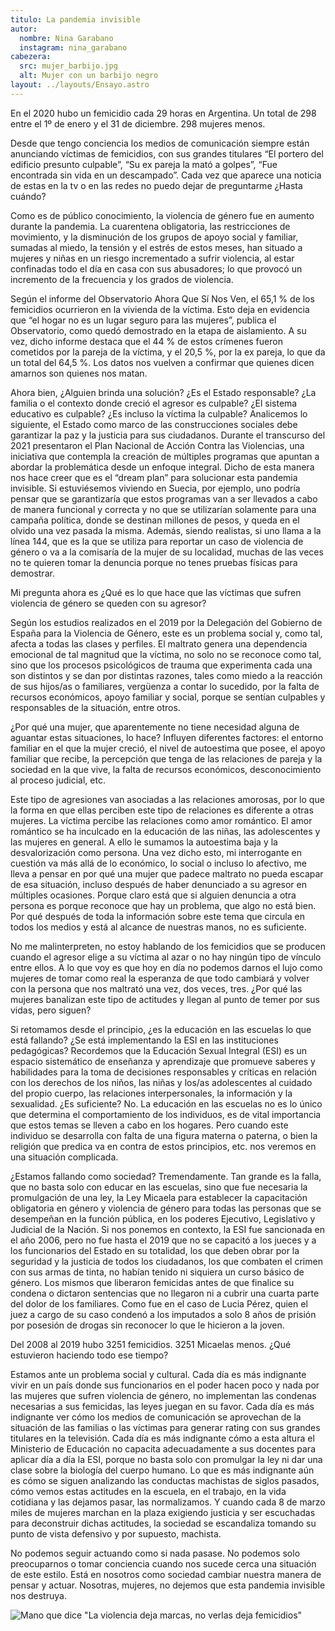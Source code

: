 ```yaml
---
titulo: La pandemia invisible
autor:
  nombre: Nina Garabano
  instagram: nina_garabano
cabezera:
  src: mujer_barbijo.jpg
  alt: Mujer con un barbijo negro
layout: ../layouts/Ensayo.astro
---
```


En el 2020 hubo un femicidio cada 29 horas en Argentina. Un total de 298 entre el 1º  de enero y el 31 de diciembre. 298 mujeres menos.

Desde que tengo conciencia los medios de comunicación siempre están anunciando víctimas de femicidios, con sus grandes titulares “El portero del edificio presunto culpable”,  “Su ex pareja la mató a golpes”,  “Fue encontrada sin vida en un descampado”. Cada vez que aparece una noticia de estas en la tv o en las redes no puedo dejar de preguntarme ¿Hasta cuándo?

Como es de público conocimiento, la violencia de género fue en aumento durante la pandemia. La cuarentena obligatoria, las restricciones de movimiento, y la disminución de los grupos de apoyo social y familiar, sumadas al miedo, la tensión y el estrés de estos meses, han situado a mujeres y niñas en un riesgo incrementado a sufrir violencia, al estar confinadas todo el día en casa con sus abusadores; lo que provocó un incremento de la frecuencia y los grados de violencia.

Según el informe del Observatorio Ahora Que Sí Nos Ven, el 65,1 % de los femicidios ocurrieron en la vivienda de la víctima. Esto deja en evidencia que “el hogar no es un lugar seguro para las mujeres”, publica el Observatorio, como quedó demostrado en la etapa de aislamiento. A su vez, dicho informe destaca que el 44 % de estos crímenes fueron cometidos por la pareja de la víctima, y el 20,5 %, por la ex pareja, lo que da un total del 64,5 %. Los datos nos vuelven a confirmar que quienes dicen amarnos son quienes nos matan.
	
Ahora bien, ¿Alguien brinda una solución? ¿Es el Estado responsable? ¿La familia o el contexto donde creció el agresor es culpable? ¿El sistema educativo es culpable? ¿Es incluso la víctima la culpable? Analicemos lo siguiente, el Estado como marco de las construcciones sociales debe garantizar la paz y la justicia para sus ciudadanos. Durante el transcurso del 2021 presentaron el Plan Nacional de Acción Contra las Violencias, una iniciativa que contempla la creación de múltiples programas que apuntan a abordar la problemática desde un enfoque integral. Dicho de esta manera nos hace creer que es el “dream plan” para solucionar esta pandemia invisible. Si estuviésemos viviendo en Suecia, por ejemplo, uno podría pensar que se garantizaría que estos programas van a ser llevados a cabo de manera funcional y correcta y no que se utilizarían solamente para una campaña política, donde se destinan millones de pesos, y queda en el olvido una vez pasada la misma. Además, siendo realistas, si uno llama a la línea 144, que es la que se utiliza para reportar un caso de violencia de género o va a la comisaría de la mujer de su localidad, muchas de las veces no te quieren tomar la denuncia porque no tenes pruebas físicas para demostrar.

Mi pregunta ahora es ¿Qué es lo que hace que las víctimas que sufren violencia de género se queden con su agresor?

Según los estudios realizados en el 2019 por la Delegación del Gobierno de España para la Violencia de Género, este es un problema social y, como tal, afecta a todas las clases y perfiles. El maltrato genera una dependencia emocional de tal magnitud que la víctima, no solo no se reconoce como tal, sino que los procesos psicológicos de trauma que experimenta cada una son distintos y se dan por distintas razones, tales como miedo a la reacción de sus hijos/as o familiares, vergüenza a contar lo sucedido, por la falta de recursos económicos, apoyo familiar y social, porque se sentían culpables y responsables de la situación, entre otros.

¿Por qué una mujer, que aparentemente no tiene necesidad alguna de aguantar estas situaciones, lo hace? Influyen diferentes factores: el entorno familiar en el que la mujer creció, el nivel de autoestima que posee, el apoyo familiar que recibe, la percepción que tenga de las relaciones de pareja y la sociedad en la que vive, la falta de recursos económicos, desconocimiento al proceso judicial, etc.

Este tipo de agresiones van asociadas a las relaciones amorosas, por lo que la forma en que ellas perciben este tipo de relaciones es diferente a otras mujeres. La víctima percibe las relaciones como amor romántico. El amor romántico se ha inculcado en la educación de las niñas, las adolescentes y las mujeres en general. A ello le sumamos la autoestima baja y la desvalorización como persona. Una vez dicho esto, mi interrogante en cuestión va más allá de lo económico, lo social o incluso lo afectivo, me lleva a pensar en por qué una mujer que padece maltrato no pueda escapar de esa situación, incluso después de haber denunciado a su agresor en múltiples ocasiones. Porque claro está que si alguien denuncia a otra persona es porque reconoce que hay un problema, que algo no está bien. Por qué después de toda la información sobre este tema que circula en todos los medios y está al alcance de nuestras manos, no es suficiente.

No me malinterpreten, no estoy hablando de los femicidios que se producen cuando el agresor elige a su víctima al azar o no hay ningún tipo de vínculo entre ellos. A lo que voy es que hoy en día no podemos darnos el lujo como mujeres de tomar como real la esperanza de que todo cambiará y volver con la persona que nos maltrató una vez, dos veces, tres. ¿Por qué las mujeres banalizan este tipo de actitudes y llegan al punto de temer por sus vidas, pero siguen?

Si retomamos desde el principio, ¿es la educación en las escuelas lo que está fallando? ¿Se está implementando la ESI en las instituciones pedagógicas? Recordemos que la Educación Sexual Integral (ESI) es un espacio sistemático de enseñanza y aprendizaje que promueve saberes y habilidades para la toma de decisiones responsables y críticas en relación con los derechos de los niños, las niñas y los/as adolescentes al cuidado del propio cuerpo, las relaciones interpersonales, la información y la sexualidad. ¿Es suficiente? No. La educación en las escuelas no es lo único que determina el comportamiento de los individuos, es de vital importancia que estos temas se lleven a cabo en los hogares. Pero cuando este individuo se desarrolla con falta de una figura materna o paterna, o bien la religión que predica va en contra de estos principios, etc.  nos veremos en una situación complicada.

¿Estamos fallando como sociedad? Tremendamente. Tan grande es la falla, que no basta solo con educar en las escuelas, sino que fue necesaria la promulgación de una ley, la Ley Micaela para establecer la capacitación obligatoria en género y violencia de género para todas las personas que se desempeñan en la función pública, en los poderes Ejecutivo, Legislativo y Judicial de la Nación. Si nos ponemos en contexto, la ESI fue sancionada en el año 2006, pero no fue hasta el 2019 que no se capacitó a los jueces y a los funcionarios del Estado en su totalidad, los que deben obrar por la seguridad y la justicia de todos los ciudadanos, los que combaten el crimen con sus armas de tinta, no habían tenido ni siquiera un curso básico de género. Los mismos que liberaron femicidas antes de que finalice su condena o dictaron sentencias que no llegaron ni a cubrir una cuarta parte del dolor de los familiares. Como fue en el caso de Lucia Pérez, quien el juez a cargo de su caso condenó a los imputados a solo 8 años de prisión por posesión de drogas sin reconocer lo que le hicieron a la joven.

Del 2008 al 2019 hubo 3251 femicidios. 3251 Micaelas menos. ¿Qué estuvieron haciendo todo ese tiempo?

Estamos ante un problema social y cultural. Cada día es más indignante vivir en un país donde sus funcionarios en el poder hacen poco y nada por las mujeres que sufren violencia de género, no implementan las condenas necesarias a sus femicidas, las leyes juegan en su favor. Cada día es más indignante ver cómo los medios de comunicación se aprovechan de la situación de las familias o las víctimas para generar rating con sus grandes titulares en la televisión. Cada día es más indignante cómo a esta altura el Ministerio de Educación no capacita adecuadamente a sus docentes para aplicar día a día la ESI, porque no basta solo con promulgar la ley ni dar una clase sobre la biología del cuerpo humano. Lo que es más indignante aún es cómo se siguen analizando las conductas machistas de siglos pasados, cómo vemos estas actitudes en la escuela, en el trabajo, en la vida cotidiana y las dejamos pasar, las normalizamos. Y cuando cada 8 de marzo miles de mujeres marchan en la plaza exigiendo justicia y ser escuchadas para deconstruir dichas actitudes, la sociedad se escandaliza tomando su punto de vista defensivo y por supuesto, machista.

No podemos seguir actuando como si nada pasase. No podemos solo preocuparnos o tomar conciencia cuando nos sucede cerca una situación de este estilo. Está en nosotros como sociedad cambiar nuestra manera de pensar y actuar. Nosotras, mujeres, no dejemos que esta pandemia invisible nos destruya.

![Mano que dice "La violencia deja marcas, no verlas deja femicidios"](/ensayos-assets/la-pandemia-invisible/mano-mensaje.jpg)
